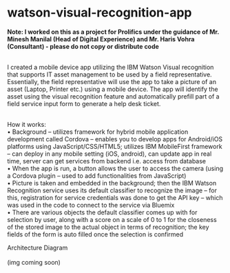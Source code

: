 # watson-visual-recognition-app
<b> Note: I worked on this as a project for Prolifics under the guidance of Mr. Minesh Manilal (Head of Digital Experience) and Mr. Haris Vohra (Consultant) - please do not copy or distribute code </b> <br /> <br />

I created a mobile device app utilizing the IBM Watson Visual recognition that supports IT asset management to be used by a field representative. Essentially, the field representative will use the app to take a picture of an asset (Laptop, Printer etc.) using a mobile device. The app will identify the asset using the visual recognition feature and automatically prefill part of a field service input form to generate a help desk ticket. <br /> <br />

How it works: <br />
•	Background – utilizes framework for hybrid mobile application development called Cordova – enables you to develop apps for Android/iOS platforms using JavaScript/CSS/HTML5; utilizes IBM MobileFirst framework – can deploy in any mobile setting (iOS, android), can update app in real time, server can get services from backend i.e. access from database <br />
•	When the app is run, a button allows the user to access the camera (using a Cordova plugin – used to add functionalities from JavaScript) <br />
•	Picture is taken and embedded in the background; then the IBM Watson Recognition service uses its default classifier to recognize the image – for this, registration for service credentials was done to get the API key – which was used in the code to connect to the service via Bluemix <br />
•	There are various objects the default classifier comes up with for selection by user, along with a score on a scale of 0 to 1 for the closeness of the stored image to the actual object in terms of recognition; the key fields of the form is auto filled once the selection is confirmed <br />

Architecture Diagram <br /> <br />
(img coming soon)
